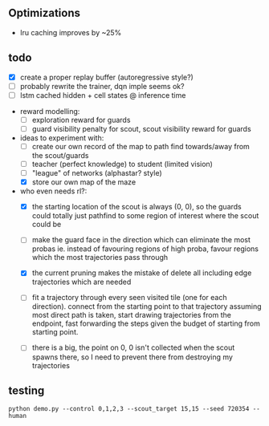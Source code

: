 ## Optimizations

- lru caching improves by ~25%


## todo

- [x] create a proper replay buffer (autoregressive style?)
- [ ] probably rewrite the trainer, dqn imple seems ok?
- [ ] lstm cached hidden + cell states @ inference time
- reward modelling:
    - [ ] exploration reward for guards
    - [ ] guard visibility penalty for scout, scout visibility reward for guards
- ideas to experiment with:
    - [ ] create our own record of the map to path find towards/away from the scout/guards
    - [ ] teacher (perfect knowledge) to student (limited vision)
    - [ ] "league" of networks (alphastar? style)
    - [x] store our own map of the maze

- who even needs rl?:
    - [x] the starting location of the scout is always (0, 0),
        so the guards could totally just pathfind to some region of interest where the scout could be
    - [ ] make the guard face in the direction which can eliminate the most probas ie.
    instead of favouring regions of high proba, favour regions which the most trajectories pass through
    - [x] the current pruning makes the mistake of delete all including edge trajectories which are needed
    - [ ] fit a trajectory through every seen visited tile (one for each direction). connect from the starting point to that trajectory assuming most direct path is taken, start drawing trajectories from the endpoint, fast forwarding the steps given the budget of starting from starting point.
    - [ ] there is a big, the point on 0, 0 isn't collected when the scout spawns there, so I need to prevent there from destroying my trajectories


## testing
```
python demo.py --control 0,1,2,3 --scout_target 15,15 --seed 720354 --human
```
